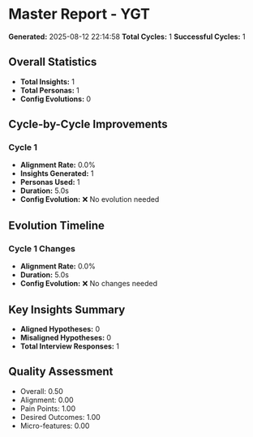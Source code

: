 # Master Report - YGT

**Generated:** 2025-08-12 22:14:58
**Total Cycles:** 1
**Successful Cycles:** 1

## Overall Statistics

- **Total Insights:** 1
- **Total Personas:** 1
- **Config Evolutions:** 0

## Cycle-by-Cycle Improvements

### Cycle 1

- **Alignment Rate:** 0.0%
- **Insights Generated:** 1
- **Personas Used:** 1
- **Duration:** 5.0s
- **Config Evolution:** ❌ No evolution needed

## Evolution Timeline

### Cycle 1 Changes

- **Alignment Rate:** 0.0%
- **Duration:** 5.0s
- **Config Evolution:** ❌ No changes needed

## Key Insights Summary

- **Aligned Hypotheses:** 0
- **Misaligned Hypotheses:** 0
- **Total Interview Responses:** 1


## Quality Assessment

- Overall: 0.50
- Alignment: 0.00
- Pain Points: 1.00
- Desired Outcomes: 1.00
- Micro-features: 0.00
